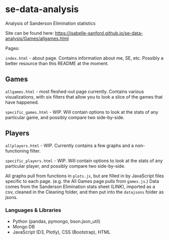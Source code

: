 # se-data-analysis
Analysis of Sanderson Elimination statistics 

Site can be found here: https://isabelle-sanford.github.io/se-data-analysis/Games/allgames.html



Pages:

`index.html` - about page. Contains information about me, SE, etc. Possibly a better resource than this README at the moment. 

## Games

`allgames.html` - most fleshed-out page currently. Contains various visualizations, with six filters that allow you to look a slice of the games that have happened. 

`specific_games.html` - WIP. Will contain options to look at the stats of any particular game, and possibly compare two side-by-side.


## Players

`allplayers.html` - WIP. Currently contains a few graphs and a non-functioning filter. 

`specific_players.html` - WIP. Will contain options to look at the stats of any particular player, and possibly compare two side-by-side.


All graphs pull from functions in `plots.js`, but are filled in by JavaScript files specific to each page. (e.g. the All Games page pulls from `games.js`.) Data comes from the Sanderson Elimination stats sheet (LINK), imported as a csv, cleaned in the Cleaning folder, and then put into the `datajsons` folder as jsons. 


### Languages & Libraries
* Python (pandas, pymongo, bson.json_util)
* Mongo DB
* JavaScript (D3, Plotly), CSS (Bootstrap), HTML

